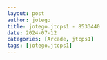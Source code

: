 ```yaml
---
layout: post
author: jotego
title: jotego.jtcps1 - 8533440
date: 2024-07-12
categories: [Arcade, jtcps1]
tags: [jotego.jtcps1]
---
```


